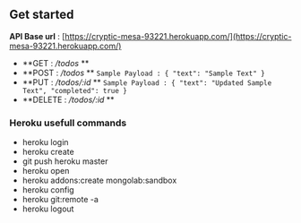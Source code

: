 ## Get started

**API Base url** :  [https://cryptic-mesa-93221.herokuapp.com/](https://cryptic-mesa-93221.herokuapp.com/)

- **GET : */todos* **
- **POST : */todos* **
`Sample Payload :
    {
        "text": "Sample Text"
    }`
- **PUT : */todos/:id* **
`Sample Payload :
    {
        "text": "Updated Sample Text",
        "completed": true
    }`
- **DELETE : */todos/:id* **

### Heroku usefull commands
 - heroku login
 - heroku create
 - git push heroku master
 - heroku open
 - heroku addons:create mongolab:sandbox
 - heroku config
 - heroku git:remote -a <app-name>
 - heroku logout